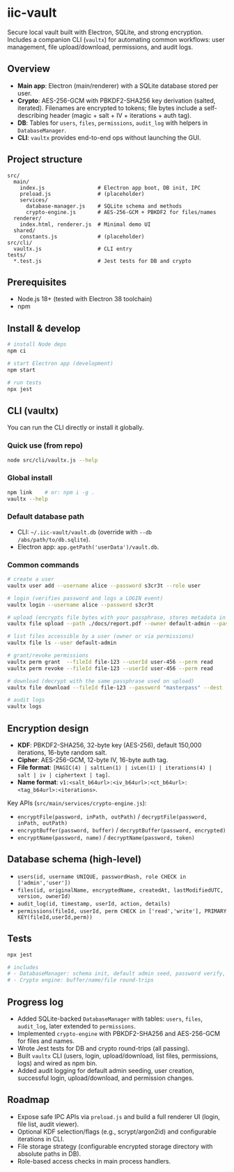 # iic-vault

Secure local vault built with Electron, SQLite, and strong encryption. Includes a companion CLI (`vaultx`) for automating common workflows: user management, file upload/download, permissions, and audit logs.

## Overview
- **Main app**: Electron (main/renderer) with a SQLite database stored per user.
- **Crypto**: AES-256-GCM with PBKDF2-SHA256 key derivation (salted, iterated). Filenames are encrypted to tokens; file bytes include a self-describing header (magic + salt + IV + iterations + auth tag).
- **DB**: Tables for `users`, `files`, `permissions`, `audit_log` with helpers in `DatabaseManager`.
- **CLI**: `vaultx` provides end-to-end ops without launching the GUI.

## Project structure
```
src/
  main/
    index.js                 # Electron app boot, DB init, IPC
    preload.js               # (placeholder)
    services/
      database-manager.js    # SQLite schema and methods
      crypto-engine.js       # AES-256-GCM + PBKDF2 for files/names
  renderer/
    index.html, renderer.js  # Minimal demo UI
  shared/
    constants.js             # (placeholder)
src/cli/
  vaultx.js                  # CLI entry
tests/
  *.test.js                  # Jest tests for DB and crypto
```

## Prerequisites
- Node.js 18+ (tested with Electron 38 toolchain)
- npm

## Install & develop
```bash
# install Node deps
npm ci

# start Electron app (development)
npm start

# run tests
npx jest
```

## CLI (vaultx)
You can run the CLI directly or install it globally.

### Quick use (from repo)
```bash
node src/cli/vaultx.js --help
```

### Global install
```bash
npm link    # or: npm i -g .
vaultx --help
```

### Default database path
- CLI: `~/.iic-vault/vault.db` (override with `--db /abs/path/to/db.sqlite`).
- Electron app: `app.getPath('userData')/vault.db`.

### Common commands
```bash
# create a user
vaultx user add --username alice --password s3cr3t --role user

# login (verifies password and logs a LOGIN event)
vaultx login --username alice --password s3cr3t

# upload (encrypts file bytes with your passphrase, stores metadata in DB)
vaultx file upload --path ./docs/report.pdf --owner default-admin --password "masterpass" --out ./encrypted

# list files accessible by a user (owner or via permissions)
vaultx file ls --user default-admin

# grant/revoke permissions
vaultx perm grant  --fileId file-123 --userId user-456 --perm read
vaultx perm revoke --fileId file-123 --userId user-456 --perm read

# download (decrypt with the same passphrase used on upload)
vaultx file download --fileId file-123 --password "masterpass" --dest ./out/report.pdf

# audit logs
vaultx logs
```

## Encryption design
- **KDF**: PBKDF2-SHA256, 32-byte key (AES-256), default 150,000 iterations, 16-byte random salt.
- **Cipher**: AES-256-GCM, 12-byte IV, 16-byte auth tag.
- **File format**: `[MAGIC(4) | saltLen(1) | ivLen(1) | iterations(4) | salt | iv | ciphertext | tag]`.
- **Name format**: `v1:<salt_b64url>:<iv_b64url>:<ct_b64url>:<tag_b64url>:<iterations>`.

Key APIs (`src/main/services/crypto-engine.js`):
- `encryptFile(password, inPath, outPath)` / `decryptFile(password, inPath, outPath)`
- `encryptBuffer(password, buffer)` / `decryptBuffer(password, encrypted)`
- `encryptName(password, name)` / `decryptName(password, token)`

## Database schema (high-level)
- `users(id, username UNIQUE, passwordHash, role CHECK in ['admin','user'])`
- `files(id, originalName, encryptedName, createdAt, lastModifiedUTC, version, ownerId)`
- `audit_log(id, timestamp, userId, action, details)`
- `permissions(fileId, userId, perm CHECK in ['read','write'], PRIMARY KEY(fileId,userId,perm))`

## Tests
```bash
npx jest

# includes
# - DatabaseManager: schema init, default admin seed, password verify, file CRUD, audit log
# - Crypto engine: buffer/name/file round-trips
```

## Progress log
- Added SQLite-backed `DatabaseManager` with tables: `users`, `files`, `audit_log`, later extended to `permissions`.
- Implemented `crypto-engine` with PBKDF2-SHA256 and AES-256-GCM for files and names.
- Wrote Jest tests for DB and crypto round-trips (all passing).
- Built `vaultx` CLI (users, login, upload/download, list files, permissions, logs) and wired as npm bin.
- Added audit logging for default admin seeding, user creation, successful login, upload/download, and permission changes.

## Roadmap
- Expose safe IPC APIs via `preload.js` and build a full renderer UI (login, file list, audit viewer).
- Optional KDF selection/flags (e.g., scrypt/argon2id) and configurable iterations in CLI.
- File storage strategy (configurable encrypted storage directory with absolute paths in DB).
- Role-based access checks in main process handlers.

